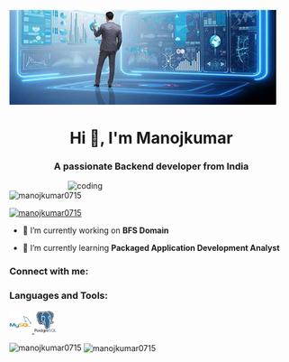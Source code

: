 ![logo](https://github.com/Manojkumar0715/Manojkumar0715/blob/main/banner.jpeg)
<h1 align="center">Hi 👋, I'm Manojkumar</h1>
<h3 align="center">A passionate Backend developer from India</h3>

<img align="right" alt="coding" width="400" src="https://i.pinimg.com/originals/54/e3/7d/54e37d8074ebcde1d96c77d7b2a7f310.gif">

<p align="left"> <img src="https://komarev.com/ghpvc/?username=manojkumar0715&label=Profile%20views&color=0e75b6&style=flat" alt="manojkumar0715" /> </p>

<p align="left"> <a href="https://github.com/ryo-ma/github-profile-trophy"><img src="https://github-profile-trophy.vercel.app/?username=manojkumar0715" alt="manojkumar0715" /></a> </p>

- 🔭 I’m currently working on **BFS Domain**

- 🌱 I’m currently learning **Packaged Application Development Analyst**

<h3 align="left">Connect with me:</h3>
<p align="left">
</p>

<h3 align="left">Languages and Tools:</h3>
<p align="left"> <a href="https://www.mysql.com/" target="_blank" rel="noreferrer"> <img src="https://raw.githubusercontent.com/devicons/devicon/master/icons/mysql/mysql-original-wordmark.svg" alt="mysql" width="40" height="40"/> </a> <a href="https://www.postgresql.org" target="_blank" rel="noreferrer"> <img src="https://raw.githubusercontent.com/devicons/devicon/master/icons/postgresql/postgresql-original-wordmark.svg" alt="postgresql" width="40" height="40"/> </a> </p>

<p><img align="left" src="https://github-readme-stats.vercel.app/api/top-langs?username=manojkumar0715&show_icons=true&locale=en&layout=compact" alt="manojkumar0715" /></p>

<p>&nbsp;<img align="center" src="https://github-readme-stats.vercel.app/api?username=manojkumar0715&show_icons=true&locale=en" alt="manojkumar0715" /></p>

